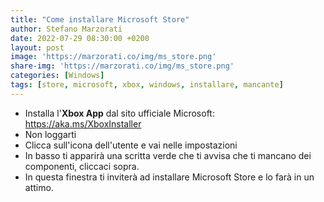 ```yaml
---
title: "Come installare Microsoft Store"
author: Stefano Marzorati
date: 2022-07-29 08:30:00 +0200
layout: post
image: 'https://marzorati.co/img/ms_store.png'
share-img: 'https://marzorati.co/img/ms_store.png'
categories: [Windows]
tags: [store, microsoft, xbox, windows, installare, mancante]
---
```

- Installa l'**Xbox App** dal sito ufficiale Microsoft: <a href="https://aka.ms/XboxInstaller" target="_blank">https://aka.ms/XboxInstaller</a>   
- Non loggarti
- Clicca sull'icona dell'utente e vai nelle impostazioni
- In basso ti apparirà una scritta verde che ti avvisa che ti mancano dei componenti, cliccaci sopra.
- In questa finestra ti inviterà ad installare Microsoft Store e lo farà in un attimo.
